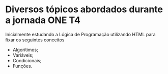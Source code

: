 # Diversos tópicos abordados durante a jornada ONE T4

Inicialmente estudando a Lógica de Programação utilizando HTML para fixar os seguintes conceitos

* Algorítimos;
* Variáveis;
* Condicionais;
* Funções.
